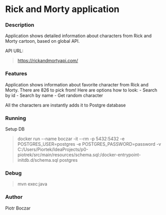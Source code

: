 <h1>Rick and Morty application</h1>

<h3> Description </h3>

Application shows detailed information about characters from Rick and Morty cartoon, based on global API.

API URL:

>https://rickandmortyapi.com/


<h3>Features</h3>
Application shows information about favorite character from Rick and Morty. There are 826 to pick from!
Here are options how to look:
- Search by id
- Search by name
- Get random character

All the characters are instantly adds it to Postgre database

<h3>Running</h3>
Setup DB

>docker run --name boczar -it --rm -p 5432:5432 -e POSTGRES_USER=postgres -e POSTGRES_PASSWORD=password -v C:/Users/Piortek/IdeaProjects/p0-piotrek/src/main/resources/schema.sql:/docker-entrypoint-initdb.d/schema.sql postgres

<h3>Debug</h3>

>mvn exec:java

<h3>Author</h3>

Piotr Boczar